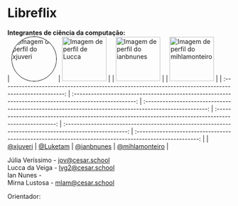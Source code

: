 # Libreflix

**Integrantes de ciência da computação:**<br/>
| <img src="https://github.com/xjuveri.png" alt="Imagem de perfil do xjuveri" style="border-radius: 50%; border: 1px solid #000; width: 100px; height: 100px;"> | <img src="https://github.com/Luketam.png" alt="Imagem de perfil de Lucca" width="100" height="100"> | | <img src="https://github.com/ianbnunes.png" alt="Imagem de perfil do ianbnunes" width="100" height="100"> |  | <img src="https://github.com/mihlamonteiro.png" alt="Imagem de perfil do mihlamonteiro" width="100" height="100"> |
| :----------------------------------------------------------------------------------------------------: | :----------------------------------------------------------------------------------------------------: | :----------------------------------------------------------------------------------------------------: | :----------------------------------------------------------------------------------------------------: | :----------------------------------------------------------------------------------------------------: | :----------------------------------------------------------------------------------------------------: |
| [@xjuveri](https://github.com/xjuveri) | [@Luketam](https://github.com/Luketam) | [@ianbnunes](https://github.com/ianbnunes) | [@mihlamonteiro](https://github.com/mihlamonteiro) |


Júlia Veríssimo - jov@cesar.school <br/>
Lucca da Veiga - lvg2@cesar.school <br/>
Ian Nunes - <br/>
Mirna Lustosa - mlam@cesar.school <br/>
  
Orientador: 
